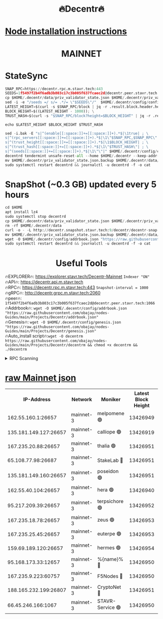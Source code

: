 <h1 align="center"> 🔥Decentr🔥</h1>

[Node installation instructions](https://github.com/obajay/nodes-Guides/tree/main/Projects/Decentr)
=
<h1 align="center"> MAINNET</h1>

# StateSync
```python
SNAP_RPC=https://decentr.rpc.m.stavr.tech:443
SEEDS=1f5497f2b4f6adb3b803c17c3b005f637fcaec2d@decentr.peer.stavr.tech:1066
cp $HOME/.decentr/data/priv_validator_state.json $HOME/.decentr/priv_validator_state.json.backup
sed -i -e "/seeds =/ s/= .*/= \"$SEEDS\"/"  $HOME/.decentr/config/config.toml
LATEST_HEIGHT=$(curl -s $SNAP_RPC/block | jq -r .result.block.header.height); \
BLOCK_HEIGHT=$((LATEST_HEIGHT - 1000)); \
TRUST_HASH=$(curl -s "$SNAP_RPC/block?height=$BLOCK_HEIGHT" | jq -r .result.block_id.hash)

echo $LATEST_HEIGHT $BLOCK_HEIGHT $TRUST_HASH

sed -i.bak -E "s|^(enable[[:space:]]+=[[:space:]]+).*$|\1true| ; \
s|^(rpc_servers[[:space:]]+=[[:space:]]+).*$|\1\"$SNAP_RPC,$SNAP_RPC\"| ; \
s|^(trust_height[[:space:]]+=[[:space:]]+).*$|\1$BLOCK_HEIGHT| ; \
s|^(trust_hash[[:space:]]+=[[:space:]]+).*$|\1\"$TRUST_HASH\"| ; \
s|^(seeds[[:space:]]+=[[:space:]]+).*$|\1\"\"|" $HOME/.decentr/config/config.toml
decentrd tendermint unsafe-reset-all --home $HOME/.decentr --keep-addr-book
mv $HOME/.decentr/priv_validator_state.json.backup $HOME/.decentr/data/priv_validator_state.json
sudo systemctl restart decentrd && journalctl -u decentrd -f -o cat
```
# SnapShot (~0.3 GB) updated every 5 hours
```python
cd $HOME
apt install lz4
sudo systemctl stop decentrd
cp $HOME/.decentr/data/priv_validator_state.json $HOME/.decentr/priv_validator_state.json.backup
rm -rf $HOME/.decentr/data
curl -o - -L http://decentr.snapshot.stavr.tech:9/decentr/decentr-snap.tar.lz4 | lz4 -c -d - | tar -x -C $HOME/.decentr --strip-components 2
mv $HOME/.decentr/priv_validator_state.json.backup $HOME/.decentr/data/priv_validator_state.json
wget -O $HOME/.decentr/config/addrbook.json "https://raw.githubusercontent.com/obajay/nodes-Guides/main/Projects/Decentr/addrbook.json"
sudo systemctl restart decentrd && journalctl -u decentrd -f -o cat
```

 <h1 align="center"> Useful Tools</h1>

🔥EXPLORER🔥:     https://explorer.stavr.tech/Decentr-Mainnet        `Indexer "ON"` \
🔥API🔥:          https://decentr.api.m.stavr.tech \
🔥RPC🔥:          https://decentr.rpc.m.stavr.tech:443              `Snapshot-interval = 1000` \
🔥gRPC🔥:         http://decentr.grpc.m.stavr.tech:2060 \
🔥peer🔥:         `1f5497f2b4f6adb3b803c17c3b005f637fcaec2d@decentr.peer.stavr.tech:1066` \
🔥Addrbook🔥:  `wget -O $HOME/.decentr/config/addrbook.json "https://raw.githubusercontent.com/obajay/nodes-Guides/main/Projects/Decentr/addrbook.json"` \
🔥Genesis🔥:  `wget -O $HOME/.decentr/config/genesis.json "https://raw.githubusercontent.com/obajay/nodes-Guides/main/Projects/Decentr/genesis.json"` \
🔥Auto_install script🔥:`wget -O decentrm https://raw.githubusercontent.com/obajay/nodes-Guides/main/Projects/Decentr/decentrm && chmod +x decentrm && ./decentrm`

<details>
<summary>RPC Scanning</summary>

<h2 align="center"> We scan nodes in real time every 4 hours. And we provide the final result of RPC endpoints.
We cannot influence the operation of these nodes in any way. </h2>


```python
If Voting Power is higher than 0 --> then the Node is a validator of the network and may be subject to attack and be a potential threat to the chain.
```
```python
We marked such validators with a red symbol
```

</details>

[raw Mainnet json](https://rpc-check.decentrm.stavr.tech/decentrm/rpc-decentrm-result.json)
=



<table><tr><th>IP-Address</th><th>Network</th><th>Moniker</th><th>Latest Block Height</th><th>Earliest Block Height</th><th>Catching Up</th><th>Tx Index</th><th>Voting Power</th><th>Scan Time</th></tr><tr><td>162.55.160.1:26657</td><td>mainnet-3</td><td>melpomene 🟢</td><td>13426949</td><td>1688950</td><td>False</td><td>on</td><td>0</td><td>2024-03-21T19:34:32.646090699UTC</td></tr><tr><td>135.181.149.127:26657</td><td>mainnet-3</td><td>calliope 🟢</td><td>13426919</td><td>1688950</td><td>False</td><td>on</td><td>0</td><td>2024-03-21T19:34:37.019369166UTC</td></tr><tr><td>167.235.20.88:26657</td><td>mainnet-3</td><td>thalia 🟢</td><td>13426951</td><td>1688950</td><td>False</td><td>on</td><td>0</td><td>2024-03-21T19:34:40.242993014UTC</td></tr><tr><td>65.108.77.98:26687</td><td>mainnet-3</td><td>StakeLab 🔴</td><td>13426951</td><td>1688950</td><td>False</td><td>on</td><td>5449853</td><td>2024-03-21T19:34:40.537780914UTC</td></tr><tr><td>135.181.149.160:26657</td><td>mainnet-3</td><td>poseidon 🟢</td><td>13426951</td><td>1688950</td><td>False</td><td>on</td><td>0</td><td>2024-03-21T19:34:44.946809014UTC</td></tr><tr><td>162.55.40.104:26657</td><td>mainnet-3</td><td>hera 🟢</td><td>13426940</td><td>1688950</td><td>False</td><td>on</td><td>0</td><td>2024-03-21T19:34:45.394651858UTC</td></tr><tr><td>95.217.209.39:26657</td><td>mainnet-3</td><td>terpsichore 🟢</td><td>13426952</td><td>1688950</td><td>False</td><td>on</td><td>0</td><td>2024-03-21T19:34:49.821104222UTC</td></tr><tr><td>167.235.18.78:26657</td><td>mainnet-3</td><td>zeus 🟢</td><td>13426953</td><td>1688950</td><td>False</td><td>on</td><td>0</td><td>2024-03-21T19:34:54.103937077UTC</td></tr><tr><td>167.235.25.45:26657</td><td>mainnet-3</td><td>euterpe 🟢</td><td>13426953</td><td>1688950</td><td>False</td><td>on</td><td>0</td><td>2024-03-21T19:34:56.333183855UTC</td></tr><tr><td>159.69.189.120:26657</td><td>mainnet-3</td><td>hermes 🟢</td><td>13426954</td><td>1688950</td><td>False</td><td>on</td><td>0</td><td>2024-03-21T19:34:58.591250421UTC</td></tr><tr><td>95.168.173.33:12657</td><td>mainnet-3</td><td>%{name}% 🔴</td><td>13426950</td><td>8964001</td><td>False</td><td>on</td><td>4280660</td><td>2024-03-21T19:34:37.804522696UTC</td></tr><tr><td>167.235.9.223:60757</td><td>mainnet-3</td><td>F5Nodes 🔴</td><td>13426950</td><td>12380001</td><td>False</td><td>off</td><td>562</td><td>2024-03-21T19:34:38.003115281UTC</td></tr><tr><td>188.165.232.199:26807</td><td>mainnet-3</td><td>CryptoNet 🔴</td><td>13426951</td><td>13242001</td><td>False</td><td>off</td><td>916378</td><td>2024-03-21T19:34:45.185933301UTC</td></tr><tr><td>66.45.246.166:1067</td><td>mainnet-3</td><td>STAVR-Service 🟢</td><td>13426950</td><td>13426001</td><td>False</td><td>on</td><td>0</td><td>2024-03-21T19:34:37.579831199UTC</td></tr></table>
